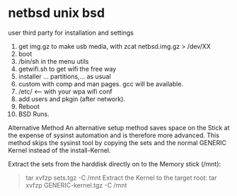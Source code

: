 # netbsd unix bsd 
user third party for installation and settings
1. get img.gz to make usb media, with zcat netbsd.img.gz > /dev/XX
2. boot
3. /bin/sh in the menu utils
4. getwifi.sh to get wifi the free way
5. installer ... partitions,... as usual
6. custom with comp and man pages. gcc will be available.
7. /etc/ <-- with your wpa wifi conf
8. add users and pkgin (after network). 
9. Reboot
10. BSD Runs. 


Alternative Method
An alternative setup method saves space on the Stick at the expense of sysinst automation and is therefore more advanced. This method skips the sysinst tool by copying the sets and the normal GENERIC Kernel instead of the install-Kernel.

Extract the sets from the harddisk directly on to the Memory stick (/mnt):
> tar xvfzp sets.tgz -C /mnt 
Extract the Kernel to the target root:
> tar xvfzp GENERIC-kernel.tgz -C /mnt
